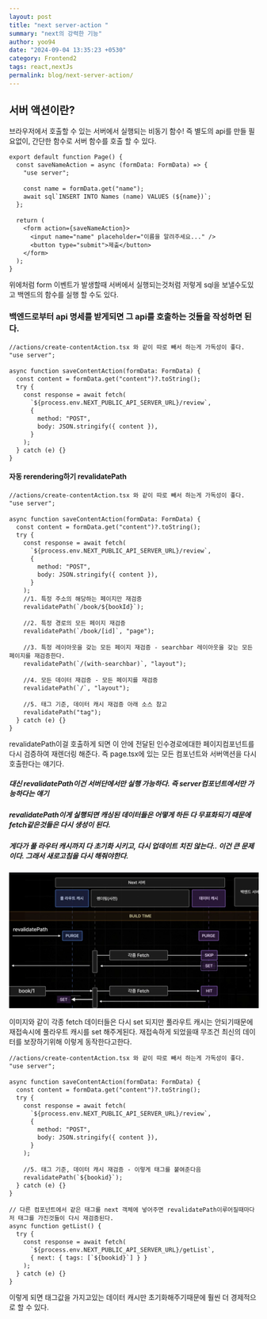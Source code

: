 ```yaml
---
layout: post
title: "next server-action "
summary: "next의 강력한 기능"
author: yoo94
date: "2024-09-04 13:35:23 +0530"
category: Frontend2
tags: react,nextJs
permalink: blog/next-server-action/
---
```


## 서버 액션이란?

브라우저에서 호출할 수 있는 서버에서 실행되는 비동기 함수!
즉 별도의 api를 만들 필요없이, 간단한 함수로 서버 함수를 호출 할 수 있다.

```tsx
export default function Page() {
  const saveNameAction = async (formData: FormData) => {
    "use server";

    const name = formData.get("name");
    await sql`INSERT INTO Names (name) VALUES (${name})`;
  };

  return (
    <form action={saveNameAction}>
      <input name="name" placeholder="이름을 알려주세요..." />
      <button type="submit">제출</button>
    </form>
  );
}
```

위에처럼 form 이벤트가 발생할때 서버에서 실행되는것처럼 저렇게 sql을 보낼수도있고 백엔드의 함수를 실행 할 수도 있다.

### 백엔드로부터 api 명세를 받게되면 그 api를 호출하는 것들을 작성하면 된다.

```tsx
//actions/create-contentAction.tsx 와 같이 따로 빼서 하는게 가독성이 좋다.
"use server";

async function saveContentAction(formData: FormData) {
  const content = formData.get("content")?.toString();
  try {
    const response = await fetch(
      `${process.env.NEXT_PUBLIC_API_SERVER_URL}/review`,
      {
        method: "POST",
        body: JSON.stringify({ content }),
      }
    );
  } catch (e) {}
}
```

#### 자동 rerendering하기 revalidatePath

```tsx
//actions/create-contentAction.tsx 와 같이 따로 빼서 하는게 가독성이 좋다.
"use server";

async function saveContentAction(formData: FormData) {
  const content = formData.get("content")?.toString();
  try {
    const response = await fetch(
      `${process.env.NEXT_PUBLIC_API_SERVER_URL}/review`,
      {
        method: "POST",
        body: JSON.stringify({ content }),
      }
    );
    //1. 특정 주소의 해당하는 페이지만 재검증
    revalidatePath(`/book/${bookId}`);

    //2. 특정 경로의 모든 페이지 재검증
    revalidatePath(`/book/[id]`, "page");

    //3. 특정 레이아웃을 갖는 모든 페이지 재검증 - searchbar 레이아웃을 갖는 모든 페이지를 재검증한다.
    revalidatePath(`/(with-searchbar)`, "layout");

    //4. 모든 데이터 재검증 - 모든 페이지를 재검증
    revalidatePath(`/`, "layout");

    //5. 태그 기준, 데이터 캐시 재검증 아래 소스 참고
    revalidatePath("tag");
  } catch (e) {}
}
```

revalidatePath이걸 호출하게 되면 이 안에 전달된 인수경로에대한 페이지컴포넌트를 다시 검증하여 재렌더링 해준다. 즉 page.tsx에 있는 모든 컴포넌트와 서버액션을 다시 호출한다는 얘기다.

##### 대신 revalidatePath이건 서버단에서만 실행 가능하다. 즉 server컴포넌트에서만 가능하다는 얘기

##### revalidatePath이게 실행되면 캐싱된 데이터들은 어떻게 하든 다 무표화되기 때문에 fetch같은것들은 다시 생성이 된다.

##### 게다가 풀 라우터 캐시까지 다 초기화 시키고, 다시 업데이트 치진 않는다.. 이건 큰 문제이다. 그래서 새로고침을 다시 해줘야한다.

![next-server-action0904.png](/blog/postImg/next-server-action0904.png)

이미지와 같이 각종 fetch 데이터들은 다시 set 되지만 풀라우트 캐시는 안되기때문에 재접속시에 풀라우트 캐시를 set 해주게된다. 재접속하게 되었을때 무조건 최신의 데이터를 보장하기위해 이렇게 동작한다고한다.

```tsx
//actions/create-contentAction.tsx 와 같이 따로 빼서 하는게 가독성이 좋다.
"use server";

async function saveContentAction(formData: FormData) {
  const content = formData.get("content")?.toString();
  try {
    const response = await fetch(
      `${process.env.NEXT_PUBLIC_API_SERVER_URL}/review`,
      {
        method: "POST",
        body: JSON.stringify({ content }),
      }
    );

    //5. 태그 기준, 데이터 캐시 재검증 - 이렇게 태그를 붙여준다음
    revalidatePath(`${bookid}`);
  } catch (e) {}
}

// 다른 컴포넌트에서 같은 태그를 next 객체에 넣어주면 revalidatePath이루어질때마다 저 태그를 가진것들이 다시 재검증된다.
async function getList() {
  try {
    const response = await fetch(
      `${process.env.NEXT_PUBLIC_API_SERVER_URL}/getList`,
      { next: { tags: [`${bookid}`] } }
    );
  } catch (e) {}
}
```

이렇게 되면 태그값을 가지고있는 데이터 캐시만 초기화해주기때문에 훨씬 더 경제적으로 할 수 있다.
